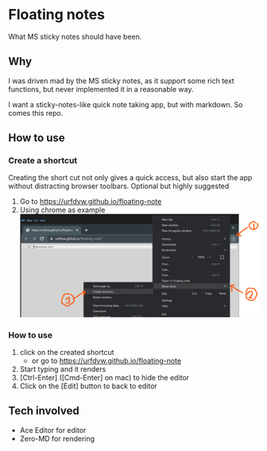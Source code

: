 # Floating notes
What MS sticky notes should have been.

## Why
I was driven mad by the MS sticky notes,
as it support some rich text functions,
but never implemented it in a reasonable way.

I want a sticky-notes-like quick note taking app,
but with markdown.
So comes this repo.

## How to use

### Create a shortcut
Creating the short cut not only gives a quick access,
but also start the app without distracting browser toolbars.
Optional but highly suggested

1. Go to https://urfdvw.github.io/floating-note
2. Using chrome as example
![](2023-03-08-18-33-40.png)

### How to use
1. click on the created shortcut
    - or go to https://urfdvw.github.io/floating-note
2. Start typing and it renders
3. [Ctrl-Enter] ([Cmd-Enter] on mac) to hide the editor
4. Click on the [Edit] button to back to editor

## Tech involved
- Ace Editor for editor
- Zero-MD for rendering
